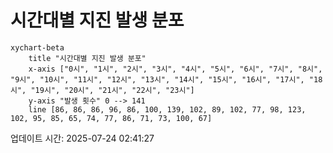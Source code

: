 # 시간대별 지진 발생 분포

```mermaid
xychart-beta
    title "시간대별 지진 발생 분포"
    x-axis ["0시", "1시", "2시", "3시", "4시", "5시", "6시", "7시", "8시", "9시", "10시", "11시", "12시", "13시", "14시", "15시", "16시", "17시", "18시", "19시", "20시", "21시", "22시", "23시"]
    y-axis "발생 횟수" 0 --> 141
    line [86, 86, 86, 96, 86, 100, 139, 102, 89, 102, 77, 98, 123, 102, 95, 85, 65, 74, 77, 86, 71, 73, 100, 67]
```

업데이트 시간: 2025-07-24 02:41:27
